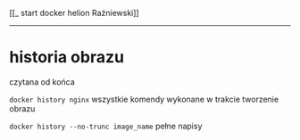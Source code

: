 [[_ start docker helion Raźniewski]]


---
# historia obrazu
czytana od końca

`docker history nginx`
wszystkie komendy wykonane w trakcie tworzenie obrazu

`docker history --no-trunc image_name` pełne napisy









